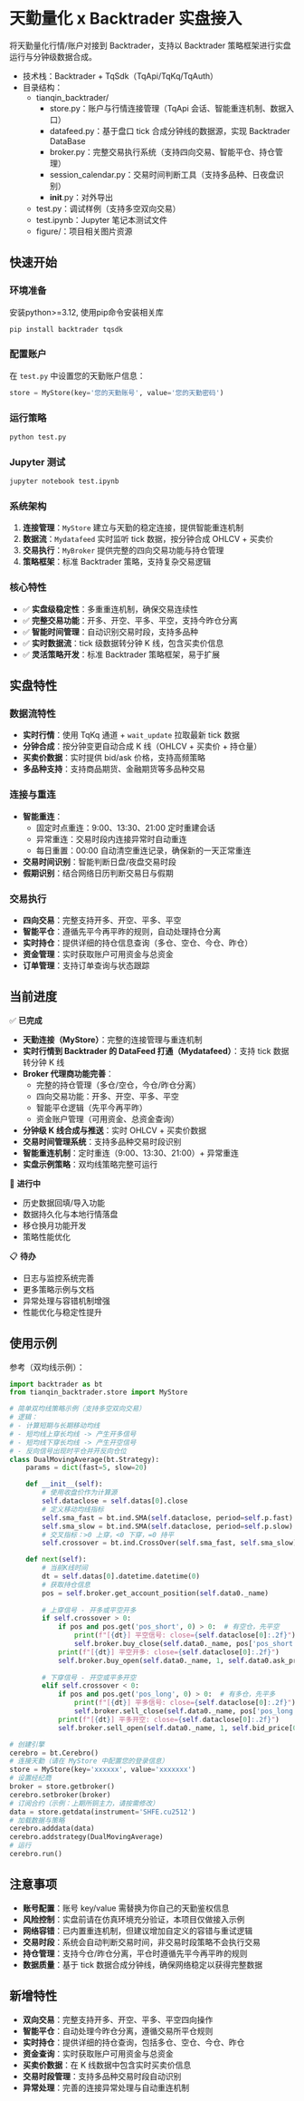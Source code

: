 # 天勤量化 x Backtrader 实盘接入

将天勤量化行情/账户对接到 Backtrader，支持以 Backtrader 策略框架进行实盘运行与分钟级数据合成。

- 技术栈：Backtrader + TqSdk（TqApi/TqKq/TqAuth）
- 目录结构：
  - tianqin_backtrader/
    - store.py：账户与行情连接管理（TqApi 会话、智能重连机制、数据入口）
    - datafeed.py：基于盘口 tick 合成分钟线的数据源，实现 Backtrader DataBase
    - broker.py：完整交易执行系统（支持四向交易、智能平仓、持仓管理）
    - session_calendar.py：交易时间判断工具（支持多品种、日夜盘识别）
    - __init__.py：对外导出
  - test.py：调试样例（支持多空双向交易）
  - test.ipynb：Jupyter 笔记本测试文件
  - figure/：项目相关图片资源

## 快速开始

### 环境准备
安装python>=3.12, 使用pip命令安装相关库

```bash
pip install backtrader tqsdk
```

### 配置账户
在 `test.py` 中设置您的天勤账户信息：
```python
store = MyStore(key='您的天勤账号', value='您的天勤密码')
```

### 运行策略

```bash
python test.py
```

### Jupyter 测试

```bash
jupyter notebook test.ipynb
```

### 系统架构

1. **连接管理**：`MyStore` 建立与天勤的稳定连接，提供智能重连机制
2. **数据流**：`Mydatafeed` 实时监听 tick 数据，按分钟合成 OHLCV + 买卖价
3. **交易执行**：`MyBroker` 提供完整的四向交易功能与持仓管理
4. **策略框架**：标准 Backtrader 策略，支持复杂交易逻辑

### 核心特性

- ✅ **实盘级稳定性**：多重重连机制，确保交易连续性
- ✅ **完整交易功能**：开多、开空、平多、平空，支持今昨仓分离
- ✅ **智能时间管理**：自动识别交易时段，支持多品种
- ✅ **实时数据流**：tick 级数据转分钟 K 线，包含买卖价信息
- ✅ **灵活策略开发**：标准 Backtrader 策略框架，易于扩展

## 实盘特性

### 数据流特性
- **实时行情**：使用 TqKq 通道 + `wait_update` 拉取最新 tick 数据
- **分钟合成**：按分钟变更自动合成 K 线（OHLCV + 买卖价 + 持仓量）
- **买卖价数据**：实时提供 bid/ask 价格，支持高频策略
- **多品种支持**：支持商品期货、金融期货等多品种交易

### 连接与重连
- **智能重连**：
  - 固定时点重连：9:00、13:30、21:00 定时重建会话
  - 异常重连：交易时段内连接异常时自动重连
  - 每日重置：00:00 自动清空重连记录，确保新的一天正常重连
- **交易时间识别**：智能判断日盘/夜盘交易时段
- **假期识别**：结合网络日历判断交易日与假期

### 交易执行
- **四向交易**：完整支持开多、开空、平多、平空
- **智能平仓**：遵循先平今再平昨的规则，自动处理持仓分离
- **实时持仓**：提供详细的持仓信息查询（多仓、空仓、今仓、昨仓）
- **资金管理**：实时获取账户可用资金与总资金
- **订单管理**：支持订单查询与状态跟踪

## 当前进度

✅ **已完成**
- **天勤连接（MyStore）**：完整的连接管理与重连机制
- **实时行情到 Backtrader 的 DataFeed 打通（Mydatafeed）**：支持 tick 数据转分钟 K 线
- **Broker 代理商功能完善**：
  - 完整的持仓管理（多仓/空仓，今仓/昨仓分离）
  - 四向交易功能：开多、开空、平多、平空
  - 智能平仓逻辑（先平今再平昨）
  - 资金账户管理（可用资金、总资金查询）
- **分钟级 K 线合成与推送**：实时 OHLCV + 买卖价数据
- **交易时间管理系统**：支持多品种交易时段识别
- **智能重连机制**：定时重连（9:00、13:30、21:00）+ 异常重连
- **实盘示例策略**：双均线策略完整可运行

🔄 **进行中**
- 历史数据回填/导入功能
- 数据持久化与本地行情落盘
- 移仓换月功能开发
- 策略性能优化

📋 **待办**
- 日志与监控系统完善
- 更多策略示例与文档
- 异常处理与容错机制增强
- 性能优化与稳定性提升

## 使用示例

参考（双均线示例）：

```python
import backtrader as bt
from tianqin_backtrader.store import MyStore

# 简单双均线策略示例（支持多空双向交易）
# 逻辑：
# - 计算短期与长期移动均线
# - 短均线上穿长均线 -> 产生开多信号
# - 短均线下穿长均线 -> 产生开空信号
# - 反向信号出现时平仓并开反向仓位
class DualMovingAverage(bt.Strategy):
    params = dict(fast=5, slow=20)

    def __init__(self):
        # 使用收盘价作为计算源
        self.dataclose = self.datas[0].close
        # 定义移动均线指标
        self.sma_fast = bt.ind.SMA(self.dataclose, period=self.p.fast)
        self.sma_slow = bt.ind.SMA(self.dataclose, period=self.p.slow)
        # 交叉指标：>0 上穿，<0 下穿，=0 持平
        self.crossover = bt.ind.CrossOver(self.sma_fast, self.sma_slow)

    def next(self):
        # 当前K线时间
        dt = self.datas[0].datetime.datetime(0)
        # 获取持仓信息
        pos = self.broker.get_account_position(self.data0._name)
        
        # 上穿信号 - 开多或平空开多
        if self.crossover > 0:
            if pos and pos.get('pos_short', 0) > 0:  # 有空仓，先平空
                print(f"[{dt}] 平空信号: close={self.dataclose[0]:.2f}")
                self.broker.buy_close(self.data0._name, pos['pos_short'], self.dataclose[0])
            print(f"[{dt}] 平空开多: close={self.dataclose[0]:.2f}")
            self.broker.buy_open(self.data0._name, 1, self.data0.ask_price[0])
            
        # 下穿信号 - 开空或平多开空
        elif self.crossover < 0:
            if pos and pos.get('pos_long', 0) > 0:  # 有多仓，先平多
                print(f"[{dt}] 平多信号: close={self.dataclose[0]:.2f}")
                self.broker.sell_close(self.data0._name, pos['pos_long'], self.dataclose[0])
            print(f"[{dt}] 平多开空: close={self.dataclose[0]:.2f}")
            self.broker.sell_open(self.data0._name, 1, self.bid_price[0])

# 创建引擎
cerebro = bt.Cerebro()
# 连接天勤（请在 MyStore 中配置您的登录信息）
store = MyStore(key='xxxxxx', value='xxxxxxx')
# 设置经纪商
broker = store.getbroker()
cerebro.setbroker(broker)
# 订阅合约（示例：上期所铜主力，请按需修改）
data = store.getdata(instrument='SHFE.cu2512')
# 加载数据与策略
cerebro.adddata(data)
cerebro.addstrategy(DualMovingAverage)
# 运行
cerebro.run()
```

## 注意事项

- **账号配置**：账号 key/value 需替换为你自己的天勤鉴权信息
- **风险控制**：实盘前请在仿真环境充分验证，本项目仅做接入示例
- **网络容错**：已内置重连机制，但建议增加自定义的容错与重试逻辑
- **交易时段**：系统会自动判断交易时间，非交易时段策略不会执行交易
- **持仓管理**：支持今仓/昨仓分离，平仓时遵循先平今再平昨的规则
- **数据质量**：基于 tick 数据合成分钟线，确保网络稳定以获得完整数据

## 新增特性

- **双向交易**：完整支持开多、开空、平多、平空四向操作
- **智能平仓**：自动处理今昨仓分离，遵循交易所平仓规则
- **实时持仓**：提供详细的持仓查询，包括多仓、空仓、今仓、昨仓
- **资金查询**：实时获取账户可用资金与总资金
- **买卖价数据**：在 K 线数据中包含实时买卖价信息
- **交易时段管理**：支持多品种交易时段自动识别
- **异常处理**：完善的连接异常处理与自动重连机制
